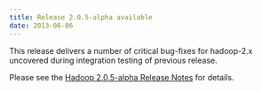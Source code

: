 ```yaml
---
title: Release 2.0.5-alpha available
date: 2013-06-06
---
```

<!---
  Licensed under the Apache License, Version 2.0 (the "License");
  you may not use this file except in compliance with the License.
  You may obtain a copy of the License at

   http://www.apache.org/licenses/LICENSE-2.0

  Unless required by applicable law or agreed to in writing, software
  distributed under the License is distributed on an "AS IS" BASIS,
  WITHOUT WARRANTIES OR CONDITIONS OF ANY KIND, either express or implied.
  See the License for the specific language governing permissions and
  limitations under the License. See accompanying LICENSE file.
-->

This release delivers a number of critical bug-fixes for hadoop-2.x
uncovered during integration testing of previous release.

Please see the [Hadoop 2.0.5-alpha Release
Notes](https://hadoop.apache.org/docs/r2.0.5-alpha/hadoop-project-dist/hadoop-common/releasenotes.html)
for details.


